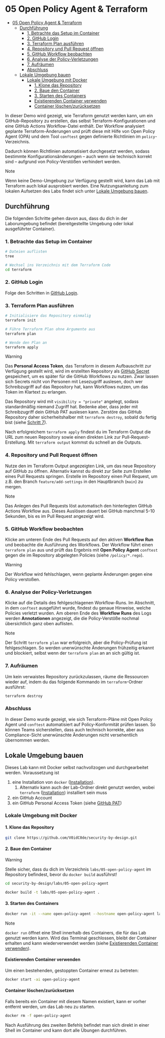 # 05 Open Policy Agent & Terraform

- [05 Open Policy Agent \& Terraform](#05-open-policy-agent--terraform)
  - [Durchführung](#durchführung)
    - [1. Betrachte das Setup im Container](#1-betrachte-das-setup-im-container)
    - [2. GitHub Login](#2-github-login)
    - [3. Terraform Plan ausführen](#3-terraform-plan-ausführen)
    - [4. Repository und Pull Request öffnen](#4-repository-und-pull-request-öffnen)
    - [5. GitHub Workflow beobachten](#5-github-workflow-beobachten)
    - [6. Analyse der Policy-Verletzungen](#6-analyse-der-policy-verletzungen)
    - [7. Aufräumen](#7-aufräumen)
    - [Abschluss](#abschluss)
  - [Lokale Umgebung bauen](#lokale-umgebung-bauen)
    - [Lokale Umgebung mit Docker](#lokale-umgebung-mit-docker)
      - [1. Klone das Repository](#1-klone-das-repository)
      - [2. Baue den Container](#2-baue-den-container)
      - [3. Starten des Containers](#3-starten-des-containers)
      - [Existierenden Container verwenden](#existierenden-container-verwenden)
      - [Container löschen/zurücksetzen](#container-löschenzurücksetzen)

In dieser Demo wird gezeigt, wie Terraform genutzt werden kann, um ein GitHub-Repository zu erstellen, das selbst Terraform-Konfigurationen und eine GitHub Actions Workflow-Datei enthält. Der Workflow analysiert geplante Terraform-Änderungen und prüft diese mit Hilfe von Open Policy Agent (OPA) und dem Tool `conftest` gegen definierte Richtlinien im `policy`-Verzeichnis.

Dadurch können Richtlinien automatisiert durchgesetzt werden, sodass bestimmte Konfigurationsänderungen – auch wenn sie technisch korrekt sind – aufgrund von Policy-Verstößen verhindert werden.

> [!NOTE]
> Wenn keine Demo-Umgebung zur Verfügung gestellt wird, kann das Lab mit Terraform auch lokal ausprobiert werden.
> Eine Nutzungsanleitung zum lokalen Aufsetzen des Labs findet sich unter [Lokale Umgebung bauen](#lokale-umgebung-bauen).

## Durchführung

Die folgenden Schritte gehen davon aus, dass du dich in der Laborumgebung befindet (bereitgestellte Umgebung oder lokal ausgeführter Container).

### 1. Betrachte das Setup im Container

```bash
# Dateien auflisten
tree

# Wechsel ins Verzeichnis mit dem Terraform Code
cd terraform
```

### 2. GitHub Login

Folge den Schritten in [GitHub Login](/github-login.md).

### 3. Terraform Plan ausführen

```bash
# Initialisiere das Repository einmalig
terraform init

# Führe Terraform Plan ohne Argumente aus
terraform plan

# Wende den Plan an
terraform apply
```

> [!WARNING]
> Das **Personal Access Token**, das Terraform in diesem Aufbauschritt zur Verfügung gestellt wird,
> wird im erstellten Repository als [GitHub Secret](https://docs.github.com/en/actions/concepts/security/secrets)
> gespeichert, um es später für die GitHub Workflows zu nutzen.
> Zwar lassen sich Secrets nicht von Personen mit Lesezugriff auslesen, doch wer Schreibzugriff auf
> das Repository hat, kann Workflows nutzen, um das Token im Klartext zu erlangen.
>
> Das Repository wird mit `visibility = "private"` angelegt, sodass standardmäßig niemand Zugriff hat.
> Bedenke aber, dass jeder mit Schreibzugriff dein GitHub PAT auslesen kann. Zerstöre das GitHub Repository
> daher sicherheitshalber mit `terraform destroy`, sobald du fertig bist (siehe [Schritt 7](#7-aufräumen)).

Nach erfolgreichem `terraform apply` findest du im Terraform Output die URL zum neuen Repository sowie einen direkten Link zur Pull-Request-Erstellung. Mit `terraform output` kommst du schnell an die Outputs.

### 4. Repository und Pull Request öffnen

Nutze den im Terraform Output angezeigten Link, um das neue Repository auf GitHub zu öffnen. Alternativ kannst du direkt zur Seite zum Erstellen eines Pull Requests springen.
Erstelle im Repository einen Pull Request, um z.B. den Branch `feature/add-settings` in den Hauptbranch (`main`) zu mergen.

> [!NOTE]
> Das Anlegen des Pull Requests löst automatisch den hinterlegten GitHub Actions Workflow aus.
> Dieses Auslösen dauert bei GitHub manchmal 5-10 Sekunden, bis es im Pull Request angezeigt wird.

### 5. GitHub Workflow beobachten

Klicke am unteren Ende des Pull Requests auf den aktiven **Workflow Run** und beobachte die Ausführung des Workflows.
Der Workflow führt einen `terraform plan` aus und prüft das Ergebnis mit **Open Policy Agent** `conftest` gegen die im Repository abgelegten Policies (siehe `/policy/*.rego`).

> [!WARNING]
> Der Workflow wird fehlschlagen, wenn geplante Änderungen gegen eine Policy verstoßen.

### 6. Analyse der Policy-Verletzungen

Klicke auf die Details des fehlgeschlagenen Workflow-Runs. Im Abschnitt, in dem `conftest` ausgeführt wurde, findest du genaue Hinweise, welche Policies verletzt wurden.
Am oberen Ende des **Workflow Runs** des Logs werden **Annotationen** angezeigt, die die Policy-Verstöße nochmal übersichtlich ganz oben auflisten.

> [!NOTE]
> Der Schritt `terraform plan` war erfolgreich, aber die Policy-Prüfung ist fehlgeschlagen.
> So werden unerwünschte Änderungen frühzeitig erkannt und blockiert, selbst wenn der `terraform plan` an an sich gültig ist.

### 7. Aufräumen

Um kein verwaistes Repository zurückzulassen, räume die Ressourcen wieder auf, indem du das folgende Kommando im `terraform`-Ordner ausführst:

```bash
terraform destroy
```

### Abschluss

In dieser Demo wurde gezeigt, wie sich Terraform-Pläne mit Open Policy Agent und `conftest` automatisiert auf Policy-Konformität prüfen lassen.
So können Teams sicherstellen, dass auch technisch korrekte, aber aus Compliance-Sicht unerwünschte Änderungen nicht versehentlich übernommen werden.

## Lokale Umgebung bauen

Dieses Lab kann mit Docker selbst nachvollzogen und durchgearbeitet werden.
Voraussetzung ist

1. eine Installation von `docker` ([Installation](https://docs.docker.com/engine/install/)).
   1. Alternativ kann auch der Lab-Ordner direkt genutzt werden, wobei `terraform` ([Installation](https://developer.hashicorp.com/terraform/install)) installiert sein muss
2. ein GitHub Account
3. ein GitHub Personal Access Token (siehe [GitHub PAT](/GitHub-PAT.md))

### Lokale Umgebung mit Docker

#### 1. Klone das Repository

```bash
git clone https://github.com/V0idC0de/security-by-design.git
```

#### 2. Baue den Container

> [!WARNING]
> Stelle sicher, dass du dich im Verzeichnis `labs/05-open-policy-agent` im Repository befindest, bevor du `docker build` ausführst!

```bash
cd security-by-design/labs/05-open-policy-agent
```

```bash
docker build -t labs/05-open-policy-agent .
```

#### 3. Starten des Containers

```bash
docker run -it --name open-policy-agent --hostname open-policy-agent labs/05-open-policy-agent
```

> [!NOTE]
> `docker run` öffnet eine Shell innerhalb des Containers, die für das Lab genutzt werden kann. Wird das Terminal geschlossen, bleibt der Container erhalten und kann wiederverwendet werden (siehe [Existierenden Container verwenden](#existierenden-container-verwenden)).

#### Existierenden Container verwenden

Um einen bestehenden, gestoppten Container erneut zu betreten:

```bash
docker start -ai open-policy-agent
```

#### Container löschen/zurücksetzen

Falls bereits ein Container mit diesem Namen existiert, kann er vorher entfernt werden, um das Lab neu zu starten.

```bash
docker rm -f open-policy-agent
```

Nach Ausführung des zweiten Befehls befindet man sich direkt in einer Shell im Container und kann dort alle Übungen durchführen.
